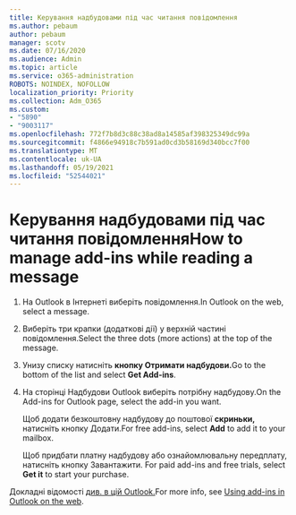 ```yaml
---
title: Керування надбудовами під час читання повідомлення
ms.author: pebaum
author: pebaum
manager: scotv
ms.date: 07/16/2020
ms.audience: Admin
ms.topic: article
ms.service: o365-administration
ROBOTS: NOINDEX, NOFOLLOW
localization_priority: Priority
ms.collection: Adm_O365
ms.custom:
- "5890"
- "9003117"
ms.openlocfilehash: 772f7b8d3c88c38ad8a14585af398325349dc99a
ms.sourcegitcommit: f4866e94918c7b591ad0cd3b58169d340bcc7f00
ms.translationtype: MT
ms.contentlocale: uk-UA
ms.lasthandoff: 05/19/2021
ms.locfileid: "52544021"
---
```

# <a name="how-to-manage-add-ins-while-reading-a-message"></a><span data-ttu-id="4862c-102">Керування надбудовами під час читання повідомлення</span><span class="sxs-lookup"><span data-stu-id="4862c-102">How to manage add-ins while reading a message</span></span>

1. <span data-ttu-id="4862c-103">На Outlook в Інтернеті виберіть повідомлення.</span><span class="sxs-lookup"><span data-stu-id="4862c-103">In Outlook on the web, select a message.</span></span>
    
2. <span data-ttu-id="4862c-104">Виберіть три крапки (додаткові дії) у верхній частині повідомлення.</span><span class="sxs-lookup"><span data-stu-id="4862c-104">Select the three dots (more actions) at the top of the message.</span></span>

3. <span data-ttu-id="4862c-105">Унизу списку натисніть **кнопку Отримати надбудови.**</span><span class="sxs-lookup"><span data-stu-id="4862c-105">Go to the bottom of the list and select **Get Add-ins**.</span></span>
    
4. <span data-ttu-id="4862c-106">На сторінці Надбудови Outlook виберіть потрібну надбудову.</span><span class="sxs-lookup"><span data-stu-id="4862c-106">On the Add-ins for Outlook page, select the add-in you want.</span></span>
    
    <span data-ttu-id="4862c-107">Щоб додати безкоштовну надбудову до поштової **скриньки,** натисніть кнопку Додати.</span><span class="sxs-lookup"><span data-stu-id="4862c-107">For free add-ins, select **Add** to add it to your mailbox.</span></span>
    
    <span data-ttu-id="4862c-108">Щоб придбати платну надбудову або ознайомлювальну передплату, натисніть кнопку Завантажити. </span><span class="sxs-lookup"><span data-stu-id="4862c-108">For paid add-ins and free trials, select **Get it** to start your purchase.</span></span>
    
<span data-ttu-id="4862c-109">Докладні відомості [див. в цій Outlook.](https://support.microsoft.com/office/using-add-ins-in-outlook-on-the-web-8f2ce816-5df4-44a5-958c-f7f9d6dabdce)</span><span class="sxs-lookup"><span data-stu-id="4862c-109">For more info, see [Using add-ins in Outlook on the web](https://support.microsoft.com/office/using-add-ins-in-outlook-on-the-web-8f2ce816-5df4-44a5-958c-f7f9d6dabdce).</span></span>